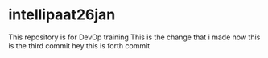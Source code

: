# intellipaat26jan
This repository is for DevOp training
This is the change that i made
now this is the third commit
hey this is forth commit
